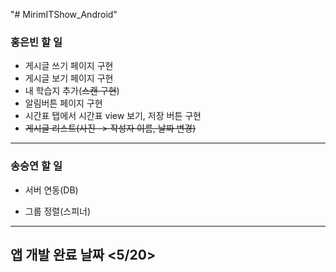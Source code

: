"# MirimITShow_Android"<br>
### 홍은빈 할 일
  - 게시글 쓰기 페이지 구현
  - 게시글 보기 페이지 구현
  - 내 학습지 추가(~~스캔 구현~~)
  - 알림버튼 페이지 구현
  - 시간표 탭에서 시간표 view 보기, 저장 버튼 구현
  - ~~게시글 리스트(사진 -> 작성자 이름, 날짜 변경)~~
--------
### 송승연 할 일
  * 서버 연동(DB)
  - 그룹 정렬(스피너)
-------
## 앱 개발 완료 날짜 <5/20>
